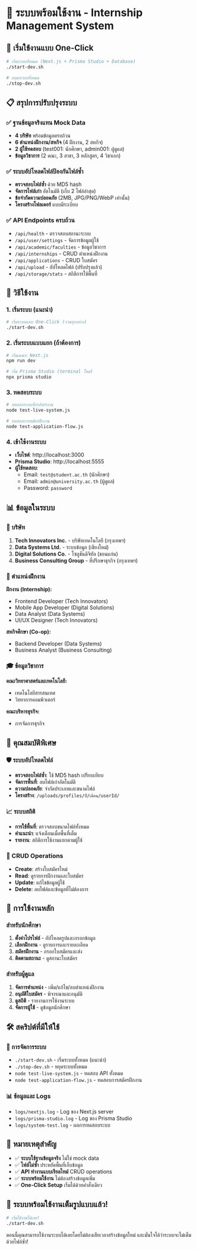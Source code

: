 # 🎉 ระบบพร้อมใช้งาน - Internship Management System

## 🚀 เริ่มใช้งานแบบ One-Click

```bash
# เริ่มระบบทั้งหมด (Next.js + Prisma Studio + Database)
./start-dev.sh

# หยุดระบบทั้งหมด
./stop-dev.sh
```

## 📋 สรุปการปรับปรุงระบบ

### ✅ ฐานข้อมูลจริงแทน Mock Data
- **4 บริษัท** พร้อมข้อมูลครบถ้วน
- **6 ตำแหน่งฝึกงาน/สหกิจ** (4 ฝึกงาน, 2 สหกิจ)
- **2 ผู้ใช้ทดสอบ** (test001: นักศึกษา, admin001: ผู้ดูแล)
- **ข้อมูลวิชาการ** (2 คณะ, 3 สาขา, 3 หลักสูตร, 4 วิชาเอก)

### ✅ ระบบอัปโหลดไฟล์ป้องกันไฟล์ซ้ำ
- **ตรวจสอบไฟล์ซ้ำ** ด้วย MD5 hash
- **จัดการไฟล์เก่า** อัตโนมัติ (เก็บ 2 ไฟล์ล่าสุด)
- **ข้อจำกัดความปลอดภัย** (2MB, JPG/PNG/WebP เท่านั้น)
- **โครงสร้างโฟลเดอร์** แบบมีระเบียบ

### ✅ API Endpoints ครบถ้วน
- `/api/health` - ตรวจสอบสถานะระบบ
- `/api/user/settings` - จัดการข้อมูลผู้ใช้
- `/api/academic/faculties` - ข้อมูลวิชาการ
- `/api/internships` - CRUD ตำแหน่งฝึกงาน
- `/api/applications` - CRUD ใบสมัคร
- `/api/upload` - อัปโหลดไฟล์ (ปรับปรุงแล้ว)
- `/api/storage/stats` - สถิติการใช้พื้นที่

## 🚀 วิธีใช้งาน

### 1. เริ่มระบบ (แนะนำ)
```bash
# เริ่มระบบแบบ One-Click (รวมทุกอย่าง)
./start-dev.sh
```

### 2. เริ่มระบบแบบแยก (ถ้าต้องการ)
```bash
# เริ่มเฉพาะ Next.js
npm run dev

# เริ่ม Prisma Studio (terminal ใหม่)
npx prisma studio
```

### 3. ทดสอบระบบ
```bash
# ทดสอบระบบที่กำลังทำงาน
node test-live-system.js

# ทดสอบการสมัครฝึกงาน
node test-application-flow.js
```

### 4. เข้าใช้งานระบบ
- **เว็บไซต์**: http://localhost:3000
- **Prisma Studio**: http://localhost:5555
- **ผู้ใช้ทดสอบ**: 
  - Email: `test@student.ac.th` (นักศึกษา)
  - Email: `admin@university.ac.th` (ผู้ดูแล)
  - Password: `password`

## 📊 ข้อมูลในระบบ

### 🏢 บริษัท
1. **Tech Innovators Inc.** - บริษัทเทคโนโลยี (กรุงเทพฯ)
2. **Data Systems Ltd.** - ระบบข้อมูล (เชียงใหม่)
3. **Digital Solutions Co.** - โซลูชันดิจิทัล (ขอนแก่น)
4. **Business Consulting Group** - ที่ปรึกษาธุรกิจ (กรุงเทพฯ)

### 💼 ตำแหน่งฝึกงาน
**ฝึกงาน (Internship):**
- Frontend Developer (Tech Innovators)
- Mobile App Developer (Digital Solutions)
- Data Analyst (Data Systems)
- UI/UX Designer (Tech Innovators)

**สหกิจศึกษา (Co-op):**
- Backend Developer (Data Systems)
- Business Analyst (Business Consulting)

### 🎓 ข้อมูลวิชาการ
**คณะวิทยาศาสตร์และเทคโนโลยี:**
- เทคโนโลยีสารสนเทศ
- วิทยาการคอมพิวเตอร์

**คณะบริหารธุรกิจ:**
- การจัดการธุรกิจ

## 🔧 คุณสมบัติพิเศษ

### 🛡️ ระบบอัปโหลดไฟล์
- **ตรวจสอบไฟล์ซ้ำ**: ใช้ MD5 hash เปรียบเทียบ
- **จัดการพื้นที่**: ลบไฟล์เก่าอัตโนมัติ
- **ความปลอดภัย**: จำกัดประเภทและขนาดไฟล์
- **โครงสร้าง**: `/uploads/profiles/ปี/เดือน/userId/`

### 📈 ระบบสถิติ
- **การใช้พื้นที่**: ตรวจสอบขนาดไฟล์ทั้งหมด
- **คำแนะนำ**: แจ้งเตือนเมื่อพื้นที่เต็ม
- **รายงาน**: สถิติการใช้งานแยกตามผู้ใช้

### 🔄 CRUD Operations
- **Create**: สร้างใบสมัครใหม่
- **Read**: ดูรายการฝึกงานและใบสมัคร
- **Update**: แก้ไขข้อมูลผู้ใช้
- **Delete**: ลบไฟล์และข้อมูลที่ไม่ต้องการ

## 🎯 การใช้งานหลัก

### สำหรับนักศึกษา
1. **ตั้งค่าโปรไฟล์** - อัปโหลดรูปและกรอกข้อมูล
2. **เลือกฝึกงาน** - ดูรายการและรายละเอียด
3. **สมัครฝึกงาน** - กรอกใบสมัครและส่ง
4. **ติดตามสถานะ** - ดูสถานะใบสมัคร

### สำหรับผู้ดูแล
1. **จัดการตำแหน่ง** - เพิ่ม/แก้ไข/ลบตำแหน่งฝึกงาน
2. **อนุมัติใบสมัคร** - พิจารณาและอนุมัติ
3. **ดูสถิติ** - รายงานการใช้งานระบบ
4. **จัดการผู้ใช้** - ดูข้อมูลนักศึกษา

## 🛠️ สคริปต์ที่มีให้ใช้

### 🚀 การจัดการระบบ
- `./start-dev.sh` - เริ่มระบบทั้งหมด (แนะนำ)
- `./stop-dev.sh` - หยุดระบบทั้งหมด
- `node test-live-system.js` - ทดสอบ API ทั้งหมด
- `node test-application-flow.js` - ทดสอบการสมัครฝึกงาน

### 📊 ข้อมูลและ Logs
- `logs/nextjs.log` - Log ของ Next.js server
- `logs/prisma-studio.log` - Log ของ Prisma Studio
- `logs/system-test.log` - ผลการทดสอบระบบ

## 🚨 หมายเหตุสำคัญ

- ✅ **ระบบใช้ฐานข้อมูลจริง** ไม่ใช่ mock data
- ✅ **ไฟล์ไม่ซ้ำ** ประหยัดพื้นที่เก็บข้อมูล
- ✅ **API ทำงานแบบเรียลไทม์** CRUD operations
- ✅ **ระบบพร้อมใช้งาน** ไม่ต้องสร้างข้อมูลเพิ่ม
- ✅ **One-Click Setup** เริ่มได้ด้วยคำสั่งเดียว

## 🎉 ระบบพร้อมใช้งานเต็มรูปแบบแล้ว!

```bash
# เริ่มใช้งานได้เลย!
./start-dev.sh
```

ตอนนี้คุณสามารถใช้งานระบบได้เลยโดยไม่ต้องเสียเวลาสร้างข้อมูลใหม่ และมั่นใจได้ว่าระบบจะไม่เต็มด้วยไฟล์ซ้ำ!